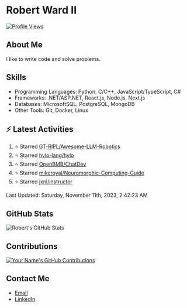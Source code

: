 
# Robert Ward II

[![Profile Views](https://komarev.com/ghpvc/?username=Robert-W-Ward)](https://github.com/Robert-W-Ward)

## About Me
I like to write code and solve problems.

## Skills
- Programming Languages: Python, C/C++, JavaScript/TypeScript, C#
- Frameworks: .NET/ASP.NET, React.js, Node.js, Next.js
- Databases: MicrosoftSQL, PostgreSQL, MongoDB
- Other Tools: Git, Docker, Linux

## :zap: Latest Activities
<!--RECENT_ACTIVITY:start-->
1. ⭐ Starred [GT-RIPL/Awesome-LLM-Robotics](https://github.com/GT-RIPL/Awesome-LLM-Robotics)
2. ⭐ Starred [hylo-lang/hylo](https://github.com/hylo-lang/hylo)
3. ⭐ Starred [OpenBMB/ChatDev](https://github.com/OpenBMB/ChatDev)
4. ⭐ Starred [mikeroyal/Neuromorphic-Computing-Guide](https://github.com/mikeroyal/Neuromorphic-Computing-Guide)
5. ⭐ Starred [jxnl/instructor](https://github.com/jxnl/instructor)
<!--RECENT_ACTIVITY:end-->

<!--RECENT_ACTIVITY:last_update-->
Last Updated: Saturday, November 11th, 2023, 2:42:23 AM
<!--RECENT_ACTIVITY:last_update_end-->

<!--END_SECTIN:activity-->
## GitHub Stats
![Robert's GitHub Stats](https://github-readme-stats.vercel.app/api?username=Robert-W-Ward&show_icons=true&theme=radical)

## Contributions
[![Your Name's GitHub Contributions](https://github-readme-streak-stats.herokuapp.com/?user=Robert-W-Ward&theme=radical)](https://github.com/your-username)

## Contact Me
- [Email](mailto:robertwesleyward2019@gmail.com)
- [LinkedIn](https://linkedin.com/in/https://www.linkedin.com/in/robert-ward-ii/)
